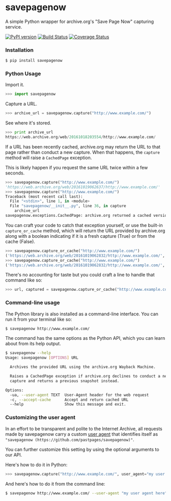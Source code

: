 # savepagenow

A simple Python wrapper for archive.org's "Save Page Now" capturing service.

[![PyPI version](https://badge.fury.io/py/savepagenow.png)](http://badge.fury.io/py/savepagenow)
[![Build Status](https://travis-ci.org/pastpages/savepagenow.svg?branch=master)](https://travis-ci.org/pastpages/savepagenow)
[![Coverage Status](https://coveralls.io/repos/github/pastpages/savepagenow/badge.svg?branch=master)](https://coveralls.io/github/pastpages/savepagenow?branch=master)

### Installation

```bash
$ pip install savepagenow
```

### Python Usage

Import it.

```python
>>> import savepagenow
```

Capture a URL.

```python
>>> archive_url = savepagenow.capture("http://www.example.com/")
```

See where it's stored.

```python
>>> print archive_url
https://web.archive.org/web/20161018203554/http://www.example.com/
```

If a URL has been recently cached, archive.org may return the URL to that page rather
than conduct a new capture. When that happens, the ``capture`` method will raise a ``CachedPage`` exception.

This is likely happen if you request the same URL twice within a few seconds.

```python
>>> savepagenow.capture("http://www.example.com/")
'https://web.archive.org/web/20161019062637/http://www.example.com/'
>>> savepagenow.capture("http://www.example.com/")
Traceback (most recent call last):
  File "<stdin>", line 1, in <module>
  File "savepagenow/__init__.py", line 36, in capture
    archive_url
savepagenow.exceptions.CachedPage: archive.org returned a cached version of this page: https://web.archive.org/web/20161019062637/http://www.example.com/
```

You can craft your code to catch that exception yourself, or use the built-in ``capture_or_cache``
method, which will return the URL provided by archive.org along with a boolean indicating if it
is a fresh capture (True) or from the cache (False).

```python
>>> savepagenow.capture_or_cache("http://www.example.com/")
('https://web.archive.org/web/20161019062832/http://www.example.com/', True)
>>> savepagenow.capture_or_cache("http://www.example.com/")
('https://web.archive.org/web/20161019062832/http://www.example.com/', False)
```

There's no accounting for taste but you could craft a line to handle that command like so:

```python
>>> url, captured = savepagenow.capture_or_cache("http://www.example.com/")
```

### Command-line usage

The Python library is also installed as a command-line interface. You can run it from your terminal like so:

```bash
$ savepagenow http://www.example.com/
```

The command has the same options as the Python API, which you can learn about from its help output.

```bash
$ savepagenow --help
Usage: savepagenow [OPTIONS] URL

  Archives the provided URL using the archive.org Wayback Machine.

  Raises a CachedPage exception if archive.org declines to conduct a new
  capture and returns a previous snapshot instead.

Options:
  -ua, --user-agent TEXT  User-Agent header for the web request
  -c, --accept-cache      Accept and return cached URL
  --help                  Show this message and exit.
```

### Customizing the user agent

In an effort to be transparent and polite to the Internet Archive, all requests made by savepagenow carry a custom [user agent](https://en.wikipedia.org/wiki/User_agent) that identifies itself as ```"savepagenow (https://github.com/pastpages/savepagenow)"```.

You can further customize this setting by using the optional arguments to our API. 

Here's how to do it in Python:

```python
>>> savepagenow.capture("http://www.example.com/", user_agent="my user agent here")
```

And here's how to do it from the command line:

```bash
$ savepagenow http://www.example.com/ --user-agent "my user agent here"
```
